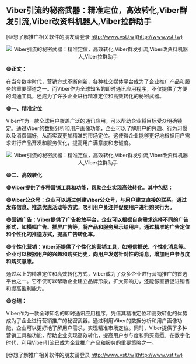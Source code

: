 ## **Viber引流的秘密武器：精准定位，高效转化,Viber群发引流,Viber改资料机器人,Viber拉群助手**

[😍想了解推广相关软件的朋友请登录 http://www.vst.tw](http://www.vst.tw)

 <center><img src="https://vst.tw/MP4/tuiguang/png/6.png" alt="Viber引流的秘密武器：精准定位，高效转化,Viber群发引流,Viber改资料机器人,Viber拉群助手"></center>

**😄正文：**

在当今数字时代，营销方式不断创新，各种社交媒体平台成为了企业推广产品和服务的重要渠道之一。而Viber作为全球知名的即时通讯应用程序，不仅提供了方便的沟通工具，还成为了许多企业进行精准定位和高效转化的秘密武器。

**😄一、精准定位**

Viber作为一款全球用户覆盖广泛的通讯应用，可以帮助企业将目标受众明确锁定。通过Viber的数据分析和用户画像功能，企业可以了解用户的兴趣、行为习惯以及消费偏好，从而实现更加精准的市场定位。这使得企业能够更好地根据用户需求进行产品开发和服务优化，提高用户满意度和忠诚度。

 <center><img src="https://vst.tw/MP4/tuiguang/png/8.png" alt="Viber引流的秘密武器：精准定位，高效转化,Viber群发引流,Viber改资料机器人,Viber拉群助手"></center>

**😄二、高效转化**

**😄Viber提供了多种营销工具和功能，帮助企业实现高效转化。其中包括：**

**😄Viber公众号：企业可以通过创建Viber公众号，与用户建立直接的联系。通过发布信息、推送优惠活动等方式，吸引用户关注并促使用户进行购买行为。**

**😄营销广告：Viber提供了广告投放平台，企业可以根据自身需求选择不同的广告形式，如横幅广告、插屏广告等，将产品和服务展示给用户。通过精准的广告定位和个性化的推送方式，提高广告转化率。**

**😄个性化营销：Viber还提供了个性化的营销工具，如短信推送、个性化消息等。企业可以根据用户的兴趣和购买历史，向用户发送针对性的消息，增加用户参与度和购买意愿。**

通过以上的精准定位和高效转化方式，Viber成为了众多企业进行营销推广的首选平台之一。它不仅可以帮助企业建立品牌形象，扩大影响力，还能够直接促进销售和提高盈利能力。

**😄总结：**

Viber作为一款全球知名的即时通讯应用程序，凭借其精准定位和高效转化的优势成为了企业进行营销推广的秘密武器。通过利用Viber的数据分析和用户画像功能，企业可以更好地了解用户需求，实现精准市场定位。同时，Viber提供了多种营销工具和功能，帮助企业实现高效转化，提高用户参与度和购买意愿。在数字化时代，利用Viber引流已成为企业推广产品和服务的重要策略之一。

[😍想了解推广相关软件的朋友请登录 http://www.vst.tw](http://www.vst.tw)



